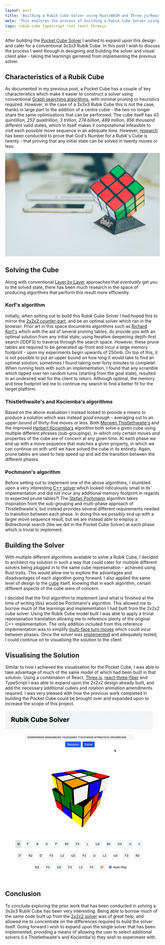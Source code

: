 ```yaml
---
layout: post
title: 'Building a Rubik Cube Solver using Rust/WASM and Three.js/React'
meta: 'This explores the process of building a Rubik Cube Solver using Rust/WASM and Three.js/React'
tags: rubik-cube typescript rust react threejs
---
```


After building the [Pocket Cube Solver](https://eddmann.com/posts/building-an-optimal-pocket-cube-solver-using-rust-wasm-threejs-and-react/) I wished to expand upon this design and cater for a conventional 3x3x3 Rubik Cube.
In this post I wish to discuss the process I went through in designing and building the solver and visual client alike - taking the learnings garnered from implementing the previous solver.

<!--more-->

## Characteristics of a Rubik Cube

As documented in my previous post, a Pocket Cube has a couple of key characteristics which make it easier to construct a solver using conventional [Graph searching algorithms](https://en.wikipedia.org/wiki/Graph_traversal), with minimal pruning or heuristics required.
However, in the case of a 3x3x3 Rubik Cube this is not the case, thanks in large part to the addition of a centre _cubie_ - the two no longer share the same optimisations that can be performed.
The cube itself has _43 quintillion, 252 quadrillion, 3 trillion, 274 billion, 489 million, 856 thousand_ different valid states, which in itself makes it computational infeasible to visit each possible move sequence in an adequate time.
However, [research](http://www.cube20.org/) has been conducted to prove that God's Number for a Rubik's Cube is twenty - that proving that any initial state can be solved in twenty moves or less.

![Characteristics of a Rubik Cube](/uploads/building-a-rubik-cube-solver-using-rust-wasm-threejs-and-react/cube.jpg)

## Solving the Cube

Along with conventional [Layer by Layer](https://en.wikipedia.org/wiki/Layer_by_Layer) approaches that _eventually_ get you to the solved state, there has been much research in the space of producing algorithms that perform this result more efficiently.

### Korf's algorithm

Initially, when setting out to build this Rubik Cube Solver I had hoped this to mirror the [2x2x2 counter-part](https://github.com/eddmann/pocket-cube-solver), and be an optimal solver which ran in the browser.
Prior art in this space documents algorithms such as [Richard Korf's](https://www.aaai.org/Papers/AAAI/1997/AAAI97-109.pdf) which with the aid of several pruning tables, do provide you with an optimal solution from any initial state; using Iterative deepening depth-first search (IDDFS) to traverse through the search space.
However, these prune tables are required to be generated up-front and incur a large memory footprint - upon my experiments begin upwards of 250mb.
On top of this, it is not possible to put an upper bound on how long it would take to find an optimal solution, sometimes I found taking over forty minutes to complete!
When running tests with such an implementation, I found that any scramble which tipped over ten random turns (starting from the goal state), resulted in an undesired wait for the client to return.
Although optimal, the memory and time footprint led me to continue my search to find a better fit for the target platform.

### Thistlethwaite's and Kociemba's algorithms

Based on the above evaluation I instead looked to provide a means to produce a solution which was instead _good enough_ - averaging out to an upper-bound of thirty-five moves or less.
Both [Morwen Thistlethwaite's](https://www.jaapsch.net/puzzles/thistle.htm) and the improved [Herbert Kociemba's](https://en.wikipedia.org/wiki/Optimal_solutions_for_Rubik%27s_Cube#Kociemba's_algorithm) algorithm both solve a given cube using multiple different phrases (sub-groupings), in-which only certain moves and properties of the cube are of concern at any given time.
At each phase we end up with a move sequence that matches a given property, in which we can continue on with until we have solved the cube in its entirety.
Again, prune tables are used to help speed up and aid the transition between the different phases.

### Pochmann's algorithm

Before setting out to implement one of the above algorithms, I stumbled upon a very interesting [C++ solver](https://www.stefan-pochmann.info/spocc/other_stuff/tools/solver_thistlethwaite/solver_thistlethwaite_cpp.txt) which looked ridiculously small in its' implementation and did not incur any additional memory footprint in regards to expected prune tables?!
The [Stefan Pochmann](https://www.stefan-pochmann.info/spocc/) algorithm takes inspiration from the sub-grouping and multi-phase approach of Thistlethwaite's, but instead provides several different requirements needed to transition between each phase.
In doing this we possibly end up with a larger move sequence result, but we are instead able to employ a Bidirectional search (like we did in the Pocket Cube Solver) at each phase which is trivial to implement.

## Building the Solver

With multiple different algorithms available to solve a Rubik Cube, I decided to architect my solution in such a way that could cater for multiple different solvers being _plugged in_ to the same cube represenation - achieved using Rust traits.
This would allow me to explore the advantages and disadvantages of each algorithm going forward.
I also applied the same level of design to the [cube](https://github.com/eddmann/rubik-cube-solver/blob/main/solver/src/cube.rs) itself, knowing that in each algorithm, certain different aspects of the cube were of concern.

I decided that the first algorithm to implement (and what is finished at the time of writing this) would be Pochmann's algorithm.
This allowed me to borrow much of the learnings and implementation I had built from the 2x2x2 cube solver.
Using the Rubik Cube model built I was able to apply a trivial represenation translation allowing me to reference plenty of the original C++ implementation.
The only addition included from this reference implementation was to simplify [multi-face turn moves](https://github.com/eddmann/rubik-cube-solver/blob/main/solver/src/pochmann_solver.rs#L302) which could incur between phases.
Once the solver was [implemented](https://github.com/eddmann/rubik-cube-solver/blob/main/solver/src/pochmann_solver.rs) and adequately tested, I could continue on to visualising the solution to the client.

## Visualising the Solution

Similar to how I achieved the visualisation for the Pocket Cube, I was able to take advantage of much of the same model of which had been built in that solution.
Using a combination of React, [Three.js](https://threejs.org/), [react-three-fiber](https://github.com/pmndrs/react-three-fiber) and TypeScript I was able to expand upon the 2x2x2 design already built, and add the necessary additional _cubies_ and rotation animation amendments required.
I was very pleased with how the previous work completed in building the Pocket Cube could be brought over and expanded upon to increase the scope of this project.

[![Visualising the Solution](/uploads/building-a-rubik-cube-solver-using-rust-wasm-threejs-and-react/solution.gif)](https://eddmann.com/rubik-cube-solver/)

## Conclusion

To conclude exploring the prior work that has been conducted in solving a 3x3x3 Rubik Cube has been very interesting.
Being able to borrow much of the same code built up from the [2x2x2 solver](https://eddmann.com/pocket-cube-solver/) was of great help, and allowed me to concentrate on the differences required to build the solver itself.
Going forward I wish to expand upon the single solver that has been implemented, providing a means of allowing the user to select additional solvers (i.e Thistlethwaite's and Kociemba's) they wish to experiment with.
